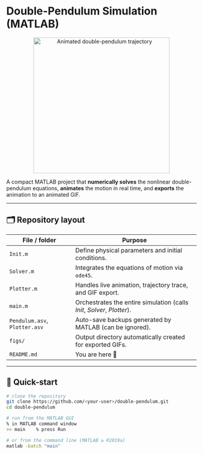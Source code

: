 # Double-Pendulum Simulation (MATLAB)

<p align="center">
  <img src="figs/double_pendulum.gif" width="360" alt="Animated double-pendulum trajectory">
</p>

A compact MATLAB project that **numerically solves** the nonlinear double-pendulum equations, **animates** the motion in real time, and **exports** the animation to an animated GIF.

---

## 🗂️ Repository layout

| File / folder | Purpose |
|--------------|---------|
| `Init.m` | Define physical parameters and initial conditions. |
| `Solver.m` | Integrates the equations of motion via `ode45`. |
| `Plotter.m` | Handles live animation, trajectory trace, and GIF export. |
| `main.m` | Orchestrates the entire simulation (calls *Init*, *Solver*, *Plotter*). |
| `Pendulum.asv`, `Plotter.asv` | Auto-save backups generated by MATLAB (can be ignored). |
| `figs/` | Output directory automatically created for exported GIFs. |
| `README.md` | You are here 👋 |

---

## 🚀 Quick-start

```bash
# clone the repository
git clone https://github.com/<your-user>/double-pendulum.git
cd double-pendulum

# run from the MATLAB GUI
% in MATLAB command window
>> main    % press Run

# or from the command line (MATLAB ≥ R2019a)
matlab -batch "main"